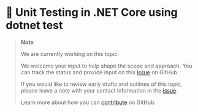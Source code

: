 # 🔧 Unit Testing in .NET Core using dotnet test

> **Note**
> 
> We are currently working on this topic.
>
> We welcome your input to help shape the scope and approach. You can
> track the 
> status and provide input on this [issue](https://github.com/dotnet/core-docs/issues/401)
> on GitHub.
>
> If you would like to review early drafts and outlines of this topic,
> please leave a note with your contact information in the
> [issue](https://github.com/dotnet/core-docs/issues/401).
>
> Learn more about how you can [contribute](https://github.com/dotnet/core-docs/blob/master/CONTRIBUTING.md)
> on GitHub.